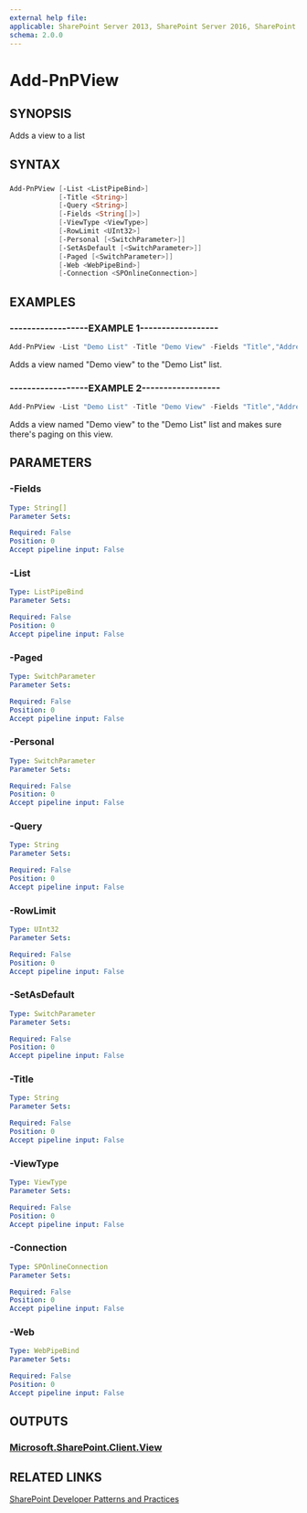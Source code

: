 ```yaml
---
external help file:
applicable: SharePoint Server 2013, SharePoint Server 2016, SharePoint Online
schema: 2.0.0
---
```

# Add-PnPView

## SYNOPSIS
Adds a view to a list

## SYNTAX 

### 
```powershell
Add-PnPView [-List <ListPipeBind>]
            [-Title <String>]
            [-Query <String>]
            [-Fields <String[]>]
            [-ViewType <ViewType>]
            [-RowLimit <UInt32>]
            [-Personal [<SwitchParameter>]]
            [-SetAsDefault [<SwitchParameter>]]
            [-Paged [<SwitchParameter>]]
            [-Web <WebPipeBind>]
            [-Connection <SPOnlineConnection>]
```

## EXAMPLES

### ------------------EXAMPLE 1------------------
```powershell
Add-PnPView -List "Demo List" -Title "Demo View" -Fields "Title","Address"
```

Adds a view named "Demo view" to the "Demo List" list.

### ------------------EXAMPLE 2------------------
```powershell
Add-PnPView -List "Demo List" -Title "Demo View" -Fields "Title","Address" -Paged
```

Adds a view named "Demo view" to the "Demo List" list and makes sure there's paging on this view.

## PARAMETERS

### -Fields


```yaml
Type: String[]
Parameter Sets: 

Required: False
Position: 0
Accept pipeline input: False
```

### -List


```yaml
Type: ListPipeBind
Parameter Sets: 

Required: False
Position: 0
Accept pipeline input: False
```

### -Paged


```yaml
Type: SwitchParameter
Parameter Sets: 

Required: False
Position: 0
Accept pipeline input: False
```

### -Personal


```yaml
Type: SwitchParameter
Parameter Sets: 

Required: False
Position: 0
Accept pipeline input: False
```

### -Query


```yaml
Type: String
Parameter Sets: 

Required: False
Position: 0
Accept pipeline input: False
```

### -RowLimit


```yaml
Type: UInt32
Parameter Sets: 

Required: False
Position: 0
Accept pipeline input: False
```

### -SetAsDefault


```yaml
Type: SwitchParameter
Parameter Sets: 

Required: False
Position: 0
Accept pipeline input: False
```

### -Title


```yaml
Type: String
Parameter Sets: 

Required: False
Position: 0
Accept pipeline input: False
```

### -ViewType


```yaml
Type: ViewType
Parameter Sets: 

Required: False
Position: 0
Accept pipeline input: False
```

### -Connection


```yaml
Type: SPOnlineConnection
Parameter Sets: 

Required: False
Position: 0
Accept pipeline input: False
```

### -Web


```yaml
Type: WebPipeBind
Parameter Sets: 

Required: False
Position: 0
Accept pipeline input: False
```

## OUTPUTS

### [Microsoft.SharePoint.Client.View](https://msdn.microsoft.com/en-us/library/microsoft.sharepoint.client.view.aspx)

## RELATED LINKS

[SharePoint Developer Patterns and Practices](http://aka.ms/sppnp)